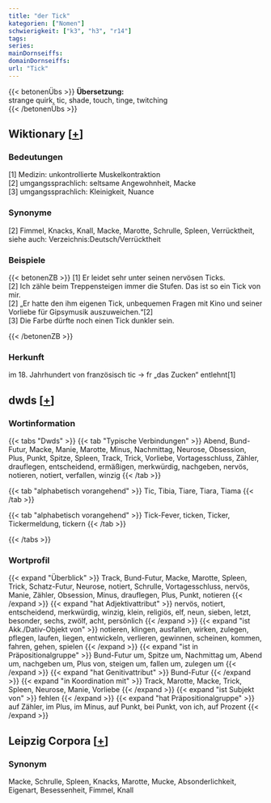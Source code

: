 ```yaml
---
title: "der Tick"
kategorien: ["Nomen"]
schwierigkeit: ["k3", "h3", "r14"]
tags:
series:
mainDornseiffs:
domainDornseiffs:
url: "Tick"
---
```


{{< betonenÜbs >}}
**Übersetzung:**  
strange quirk, tic, shade, touch, tinge, twitching  
{{< /betonenÜbs >}}

## Wiktionary [[+](https://de.wiktionary.org/wiki/Tick)]

### Bedeutungen
[1] Medizin: unkontrollierte Muskelkontraktion  
[2] umgangssprachlich: seltsame Angewohnheit, Macke  
[3] umgangssprachlich: Kleinigkeit, Nuance  

### Synonyme
[2] Fimmel, Knacks, Knall, Macke, Marotte, Schrulle, Spleen, Verrücktheit, siehe auch: Verzeichnis:Deutsch/Verrücktheit  

### Beispiele
{{< betonenZB >}}
[1] Er leidet sehr unter seinen nervösen Ticks.  
[2] Ich zähle beim Treppensteigen immer die Stufen. Das ist so ein Tick von mir.  
[2] „Er hatte den ihm eigenen Tick, unbequemen Fragen mit Kino und seiner Vorliebe für Gipsymusik auszuweichen.“[2]  
[3] Die Farbe dürfte noch einen Tick dunkler sein.  

{{< /betonenZB >}}
### Herkunft
im 18. Jahrhundert von französisch tic → fr „das Zucken“ entlehnt[1]  



## dwds [[+](https://www.dwds.de/wb/Tick)]

### Wortinformation
{{< tabs "Dwds" >}}
{{< tab "Typische Verbindungen" >}}
Abend, Bund-Futur, Macke, Manie, Marotte, Minus, Nachmittag, Neurose, Obsession, Plus, Punkt, Spitze, Spleen, Track, Trick, Vorliebe, Vortagesschluss, Zähler, drauflegen, entscheidend, ermäßigen, merkwürdig, nachgeben, nervös, notieren, notiert, verfallen, winzig
{{< /tab >}}

{{< tab "alphabetisch vorangehend" >}}
Tic, Tibia, Tiare, Tiara, Tiama
{{< /tab >}}

{{< tab "alphabetisch vorangehend" >}}
Tick-Fever, ticken, Ticker, Tickermeldung, tickern
{{< /tab >}}

{{< /tabs >}}

### Wortprofil
{{< expand "Überblick" >}} Track, Bund-Futur, Macke, Marotte, Spleen, Trick, Schatz-Futur, Neurose, notiert, Schrulle, Vortagesschluss, nervös, Manie, Zähler, Obsession, Minus, drauflegen, Plus, Punkt, notieren {{< /expand >}}
{{< expand "hat Adjektivattribut" >}} nervös, notiert, entscheidend, merkwürdig, winzig, klein, religiös, elf, neun, sieben, letzt, besonder, sechs, zwölf, acht, persönlich {{< /expand >}}
{{< expand "ist Akk./Dativ-Objekt von" >}} notieren, klingen, ausfallen, wirken, zulegen, pflegen, laufen, liegen, entwickeln, verlieren, gewinnen, scheinen, kommen, fahren, gehen, spielen {{< /expand >}}
{{< expand "ist in Präpositionalgruppe" >}} Bund-Futur um, Spitze um, Nachmittag um, Abend um, nachgeben um, Plus von, steigen um, fallen um, zulegen um {{< /expand >}}
{{< expand "hat Genitivattribut" >}} Bund-Futur {{< /expand >}}
{{< expand "in Koordination mit" >}} Track, Marotte, Macke, Trick, Spleen, Neurose, Manie, Vorliebe {{< /expand >}}
{{< expand "ist Subjekt von" >}} fehlen {{< /expand >}}
{{< expand "hat Präpositionalgruppe" >}} auf Zähler, im Plus, im Minus, auf Punkt, bei Punkt, von ich, auf Prozent {{< /expand >}}

## Leipzig Corpora [[+](https://corpora.uni-leipzig.de/en/res?word=Tick&corpusId=deu_newscrawl-public_2018)]


### Synonym
Macke, Schrulle, Spleen, Knacks, Marotte, Mucke, Absonderlichkeit, Eigenart, Besessenheit, Fimmel, Knall

